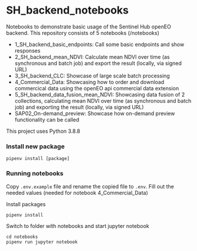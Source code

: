 # SH_backend_notebooks
Notebooks to demonstrate basic usage of the Sentinel Hub openEO backend. This repository consists of 5 notebooks (/notebooks)
- 1_SH_backend_basic_endpoints: Call some basic endpoints and show responses
- 2_SH_backend_mean_NDVI: Calculate mean NDVI over time (as synchronous and batch job) and export the result (locally, via signed URL)
- 3_SH_backend_CLC: Showcase of large scale batch processing
- 4_Commercial_Data: Showcasing how to order and download commercical data using the openEO api commercial data extension
- 5_SH_backend_data_fusion_mean_NDVI: Showcasing data fusion of 2 collections, calculating mean NDVI over time (as synchronous and batch job) and exporting the result (locally, via signed URL)
- SAP02_On-demand_preview: Showcase how on-demand preview functionality can be called

This project uses Python 3.8.8

### Install new package

```
pipenv install [package]
```

### Running notebooks

Copy `.env.example` file and rename the copied file to `.env`. Fill out the needed values (needed for notebook 4_Commercial_Data)

Install packages 

```
pipenv install
```

Switch to folder with notebooks and start jupyter notebook

```
cd notebooks
pipenv run jupyter notebook
```